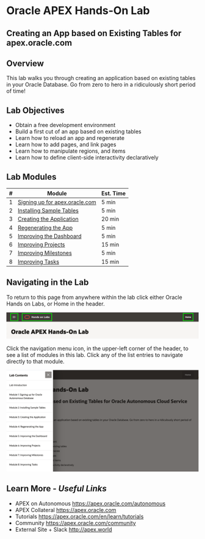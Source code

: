 # Oracle APEX Hands-On Lab

## Creating an App based on Existing Tables for apex.oracle.com

## Overview

This lab walks you through creating an application based on existing tables in your Oracle Database. Go from zero to hero in a ridiculously short period of time!

## Lab Objectives

* Obtain a free development environment
* Build a first cut of an app based on existing tables
* Learn how to reload an app and regenerate
* Learn how to add pages, and link pages
* Learn how to manipulate regions, and items
* Learn how to define client-side interactivity declaratively

## Lab Modules

| # | Module | Est. Time |
| --- | --- | --- |
| 1 | [Signing up for apex.oracle.com](1-sign-up-apex.md) | 5 min |
| 2 | [Installing Sample Tables](2-installing-sample-tables.md) | 5 min |
| 3 | [Creating the Application](3-create-app.md) | 20 min |
| 4 | [Regenerating the App](4-regenerate-app.md) | 5 min |
| 5 | [Improving the Dashboard](5-improving-dashboard.md) | 5 min |
| 6 | [Improving Projects](6-improving-projects.md) | 15 min |
| 7 | [Improving Milestones](7-improving-milestones.md) | 5 min |
| 8 | [Improving Tasks](8-improving-tasks.md) | 15 min |

## Navigating in the Lab
To return to this page from anywhere within the lab click either Oracle Hands on Labs, or Home in the header.

![](images/0/lab-header.png)

Click the navigation menu icon, in the upper-left corner of the header, to see a list of modules in this lab. Click any of the list entries to navigate directly to that module.

![](images/0/lab-menu.png)

## Learn More - *Useful Links*

- APEX on Autonomous   https://apex.oracle.com/autonomous
- APEX Collateral   https://apex.oracle.com
- Tutorials   https://apex.oracle.com/en/learn/tutorials
- Community   https://apex.oracle.com/community
- External Site + Slack   http://apex.world

